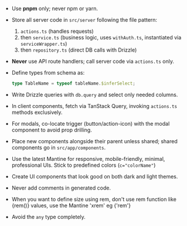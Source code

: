 - Use **pnpm** only; never npm or yarn.
- Store all server code in `src/server` following the file pattern:
  1. `actions.ts` (handles requests)
  2. then `service.ts` (business logic, uses `withAuth.ts`, instantiated via `serviceWrapper.ts`)
  3. then `repository.ts` (direct DB calls with Drizzle)

- **Never** use API route handlers; call server code via `actions.ts` only.
- Define types from schema as:

  ```ts
  type TableName = typeof tableName.$inferSelect;
  ```

- Write Drizzle queries with `db.query` and select only needed columns.
- In client components, fetch via TanStack Query, invoking `actions.ts` methods exclusively.
- For modals, co-locate trigger (button/action-icon) with the modal component to avoid prop drilling.
- Place new components alongside their parent unless shared; shared components go in `src/app/components`.
- Use the latest Mantine for responsive, mobile-friendly, minimal, professional UIs. Stick to predefined colors (`c="colorName"`)
- Create UI components that look good on both dark and light themes.
- Never add comments in generated code.
- When you want to define size using rem, don't use rem function like {rem(<value>)} values, use the Mantine 'xrem' eg {'<value>rem'}
- Avoid the `any` type completely.
